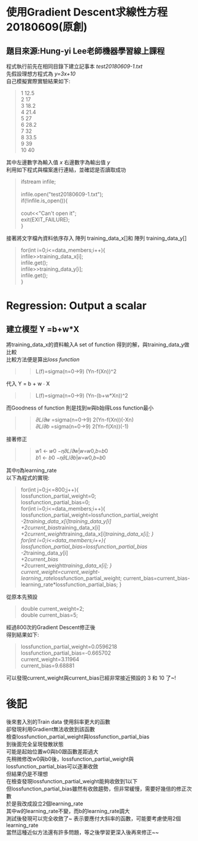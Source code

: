 使用Gradient Descent求線性方程20180609(原創)
===============================================
題目來源:Hung-yi Lee老師機器學習線上課程
----------------------------------------------
程式執行前先在相同目錄下建立記事本 *test20180609-1.txt*<br />
先假設理想方程式為 *y=3x+10*<br />
自己模擬實際實驗結果如下:<br />
>1   12.5<br />
>2   17<br />
>3   18.2<br />
>4   21.4<br />
>5   27<br />
>6   28.2<br />
>7   32<br />
>8   33.5<br />
>9   39<br />
>10  40<br />

其中左邊數字為輸入值 *x* 右邊數字為輸出值 *y*<br />
利用如下程式與檔案進行連結，並確認是否讀取成功

>ifstream infile;     <br />          
>infile.open("test20180609-1.txt");<br />
>if(!infile.is_open()){      <br />            
>      cout<<"Can't open it";<br />
>      exit(EXIT_FAILURE);<br />
>}<br />

接著將文字檔內資料依序存入 陣列 training_data_x[]和 陣列 training_data_y[]<br />

>for(int i=0;i<=data_members;i++){<br />
>       infile>>training_data_x[i];<br />
> 	infile.get();<br />
> 	infile>>training_data_y[i];<br />
> 	infile.get();<br />
	} <br />




Regression: Output a scalar
======================================
建立模型  Y =b+w*X<br />
---------------------------------------

將training_data_x的資料輸入A set of function 得到的解，與training_data_y做比較<br />
比較方法便是算出*loss function*<br />

>>L(f)=sigma(n=0->9) (Yn-f(Xn))^2<br />

代入 Y = b + w ∙ X<br />

>>L(f)=sigma(n=0->9) (Yn-(b+w*Xn))^2<br />

而Goodness of function 則是找到w與b始得Loss function最小<br />

>> 𝜕𝐿/𝜕𝑤 =sigma(n=0->9) 2(Yn-f(Xn))(-Xn) <br />
>> 𝜕𝐿/𝜕𝑏 =sigma(n=0->9) 2(Yn-f(Xn))(-1)

接著修正<br />

>>𝑤1 ← 𝑤0 −𝜂𝜕𝐿/𝜕𝑤|𝑤=𝑤0,𝑏=𝑏0<br />
>>𝑏1 ← 𝑏0 −𝜂𝜕𝐿/𝜕𝑏|𝑤=𝑤0,𝑏=𝑏0<br />

其中𝜂為learning_rate<br />
以下為程式的實現:<br />

>for(int j=0;j<=800;j++){            <br /> 
	lossfunction_partial_weight=0;<br />
	lossfunction_partial_bias=0;<br />
	for(int i=0;i<=data_members;i++){<br />
		lossfunction_partial_weight=lossfunction_partial_weight\
		-2*training_data_x[i]*training_data_y[i]\
		+2*current_bias*training_data_x[i]\
		+2*current_weight*training_data_x[i]*training_data_x[i];
	}	          
	for(int i=0;i<=data_members;i++){
		lossfunction_partial_bias=lossfunction_partial_bias\
		-2*training_data_y[i]\
		+2*current_bias\
		+2*current_weight*training_data_x[i];
	}		                
	current_weight=current_weight-learning_rate*lossfunction_partial_weight;
	current_bias=current_bias-learning_rate*lossfunction_partial_bias;
}

從原本先預設<br />

>double current_weight=2;     
>double current_bias=5;  

經過800次的Gradient Descent修正後<br /> 
得到結果如下:<br /> 

>lossfunction_partial_weight=0.0596218 <br />
>lossfunction_partial_bias=-0.665702 <br />
>current_weight=3.11964 <br />
>current_bias=9.68881 <br />

可以發現current_weight與current_bias已經非常接近預設的 3 和 10 了~!<br />


後記
================
後來套入別的Train data 使用斜率更大的函數<br />
卻發現利用Gradient無法收斂到該函數<br />
檢查lossfunction_partial_weight與lossfunction_partial_bias <br />
到後面完全呈現發散狀態<br />
可能是起始位置w0與b0跟函數差距過大<br />
先稍微修改w0與b0後，lossfunction_partial_weight與lossfunction_partial_bias可以逐漸收斂<br />
但結果仍是不理想<br />
在檢查發現lossfunction_partial_weight能夠收斂到1以下<br />
但lossfunction_partial_bias雖然有收斂趨勢，但非常緩慢，需要好幾倍的修正次數<br />
於是我改成設立2個learning_rate <br />
其中w的learning_rate不變，而b的learning_rate調大 <br />
測試後發現可以完全收斂了~ 表示要應付大斜率的函數，可能要考慮使用2個learning_rate <br />
當然這種近似方法還有許多問題，等之後學習更深入後再來修正~~



  
  
<br />
